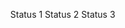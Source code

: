 <ul>
    <m-status status="completed">Status 1</m-status>
    <m-status status="pending">Status 2</m-status>
    <m-status status="error">Status 3</m-status>
</ul>